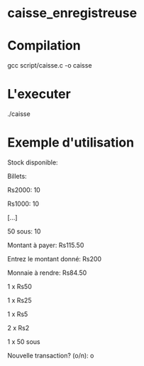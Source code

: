 # caisse_enregistreuse

# Compilation
gcc script/caisse.c -o caisse

# L'executer 
./caisse

# Exemple d'utilisation
Stock disponible:

Billets:

Rs2000: 10

Rs1000: 10

[...]

50 sous: 10

Montant à payer: Rs115.50

Entrez le montant donné: Rs200

Monnaie à rendre: Rs84.50

1 x Rs50

1 x Rs25

1 x Rs5

2 x Rs2

1 x 50 sous

Nouvelle transaction? (o/n): o
